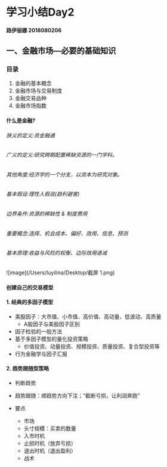 # 学习小结Day2

#### 路伊丽娜 2018080206 ####
## 一、金融市场—必要的基础知识
### 目录
1. 金融的基本概念
2. 金融市场与交易制度
3. 金融交易品种
4. 金融市场指数

#### 什么是金融?
###### 狭义的定义:资金融通
###### 广义的定义:研究跨期配置稀缺资源的一门学科。
###### 其他角度:经济学的一个分支，以资本为研究对象。

###### 基本假设:理性人假说(趋利避害)
###### 边界条件:资源的稀缺性 & 制度费用
###### 重要概念:选择、机会成本、偏好、效用、信息、预测 
###### 基本原理:收益与风险的权衡、边际效用递减
  ![image](/Users/luyilina/Desktop/截屏 1.png)

  #### 创建自己的交易模型

#### 1. 经典的多因子模型

* 美股因子：大市值、小市值、高价值、高动量、低波动、高质量
  * A股因子与美股因子区别
* 因子检验的一般方法
* 基于多因子模型的量化投资策略
  * 价值投资、动量投资、规模投资、质量投资、复合型投资等
* 行为金融学与因子汇报

#### 2. 趋势跟随型策略

* 判断趋势

* 趋势跟随：顺趋势方向下注；“截断亏损，让利润奔跑”

* 要点

  * 市场
  * 头寸规模：买卖的数量
  * 入市时机
  * 止损时机（放弃亏损）
  * 退出时机（退出盈利）
  * 战术
















